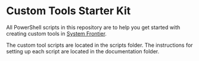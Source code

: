 # Custom Tools Starter Kit
All PowerShell scripts in this repository are to help you get started with creating custom tools in [System Frontier](https://systemfrontier.com/powershell/).

The custom tool scripts are located in the scripts folder.  The instructions for setting up each script are located in the documentation folder.
